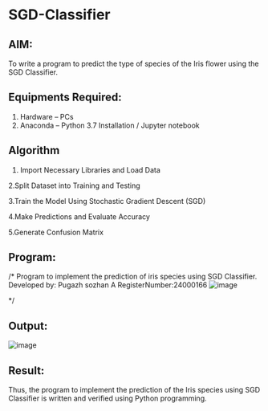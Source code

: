 # SGD-Classifier
## AIM:
To write a program to predict the type of species of the Iris flower using the SGD Classifier.

## Equipments Required:
1. Hardware – PCs
2. Anaconda – Python 3.7 Installation / Jupyter notebook

## Algorithm
 1. Import Necessary Libraries and Load Data
  
 2.Split Dataset into Training and Testing

 3.Train the Model Using Stochastic Gradient Descent (SGD)
 
 4.Make Predictions
 and Evaluate Accuracy
 
 5.Generate Confusion Matrix

## Program:

/*
Program to implement the prediction of iris species using SGD Classifier.
Developed by: Pugazh sozhan A
RegisterNumber:24000166
![image](https://github.com/user-attachments/assets/768a7a04-bf1a-4f38-a0de-ccfab1bfeab0)

*/


## Output:
![image](https://github.com/user-attachments/assets/3363d991-3950-44e3-91d5-6d0636eaed26)



## Result:
Thus, the program to implement the prediction of the Iris species using SGD Classifier is written and verified using Python programming.
